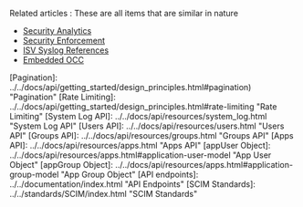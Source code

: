 
Related articles
: These are all items that are similar in nature

+ [Security Analytics]
+ [Security Enforcement]
+ [ISV Syslog References]
+ [Embedded OCC]

[Security Enforcement]: ./security-enforcement.html "Security Enforcement"
[Security Analytics]: ./security-analytics.html "Security Analytics"
[Embedded OCC]: ./embedded-occ.html "Embedded OCC"
[ISV Syslog References]: ./isv-syslog-references.html "ISV Syslog References"
[Common Guidance]: #common-guidance-and-requirements "Common Guidance"
[API Test Client]: ../../docs/api/getting_started/api_test_client.html "test client"
[Auth Principals]: ../../docs/api/getting_started/design_principles.html#authentication "Authentication"
[User Agent]: ../../docs/api/getting_started/design_principles.html#user-agent "User-Agent"
[Pagination]: ../../docs/api/getting_started/design_principles.html#pagination) "Pagination"
[Rate Limiting]: ../../docs/api/getting_started/design_principles.html#rate-limiting "Rate Limiting"
[System Log API]: ../../docs/api/resources/system_log.html "System Log API"
[Users API]: ../../docs/api/resources/users.html "Users API"
[Groups API]: ../../docs/api/resources/groups.html "Groups API"
[Apps API]: ../../docs/api/resources/apps.html "Apps API"
[appUser Object]: ../../docs/api/resources/apps.html#application-user-model "App User Object"
[appGroup Object]: ../../docs/api/resources/apps.html#application-group-model "App Group Object"
[API endpoints]: ../../documentation/index.html "API Endpoints"
[SCIM Standards]: ../../standards/SCIM/index.html "SCIM Standards"
